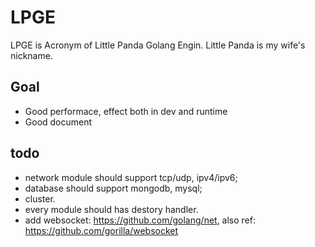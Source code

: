 # LPGE

LPGE is Acronym of Little Panda Golang Engin. Little Panda is my wife's nickname.

## Goal

+ Good performace, effect both in dev and runtime
+ Good document

## todo

+ network module should support tcp/udp, ipv4/ipv6;
+ database should support mongodb, mysql;
+ cluster.
+ every module should has destory handler.
+ add websocket: https://github.com/golang/net, also ref: https://github.com/gorilla/websocket
